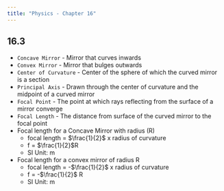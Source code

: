 ```yaml
---
title: "Physics - Chapter 16"
---
```



## 16.3

- `Concave Mirror` - Mirror that curves inwards
- `Convex Mirror` - Mirror that bulges outwards
- `Center of Curvature` - Center of the sphere of which the curved mirror is a section
- `Principal Axis` - Drawn through the center of curvature and the midpoint of a curved mirror
- `Focal Point` - The point at which rays reflecting from the surface of a mirror converge
- `Focal Length` - The distance from surface of the curved mirror to the focal point
- Focal length for a Concave Mirror with radius (R)
	- focal length = $\frac{1}{2}$ x radius of curvature
	- f = $\frac{1}{2}$R
	- SI Unit: m
- Focal length for a convex mirror of radius R
	- focal length = -$\frac{1}{2}$ x radius of curvature
	- f = -$\frac{1}{2}$ R
	- SI Unit: m
